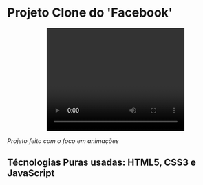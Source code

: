 # Projeto Clone do 'Facebook'

<div align="center">
 
<video width="320" height="240" controls>
  <iframe src="//gifs.com/embed/tela-de-login-vQmMK8" frameborder="0" scrolling="no" width="1332px" height="628px" style="-webkit-backface-visibility: hidden;-webkit-transform: scale(1);">
 </iframe>
</video>
  
</div>


*Projeto feito com o foco em animações*

## Técnologias Puras usadas: HTML5, CSS3 e JavaScript
